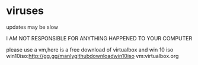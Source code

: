 # viruses
updates may be slow


I AM NOT RESPONSIBLE FOR ANYTHING HAPPENED TO YOUR COMPUTER


please use a vm,here is a free download of virtualbox and win 10 iso
 win10iso:http://gg.gg/manlygithubdownloadwin10iso
 vm:virtualbox.org
